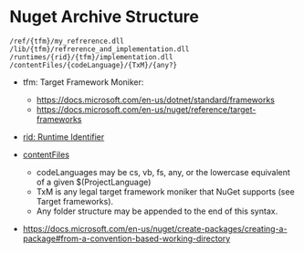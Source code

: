 # Nuget Archive Structure

```
/ref/{tfm}/my_refrerence.dll
/lib/{tfm}/refrerence_and_implementation.dll
/runtimes/{rid}/{tfm}/implementation.dll
/contentFiles/{codeLanguage}/{TxM}/{any?}
```

- tfm: Target Framework Moniker: 
  - https://docs.microsoft.com/en-us/dotnet/standard/frameworks
  - https://docs.microsoft.com/en-us/nuget/reference/target-frameworks
- [rid: Runtime Identifier](https://github.com/dotnet/runtime/blob/main/src/libraries/Microsoft.NETCore.Platforms/src/runtime.json)
- [contentFiles](https://docs.microsoft.com/en-us/nuget/reference/nuspec#including-content-files)
  - codeLanguages may be cs, vb, fs, any, or the lowercase equivalent of a given $(ProjectLanguage)
  - TxM is any legal target framework moniker that NuGet supports (see Target frameworks).
  - Any folder structure may be appended to the end of this syntax.

- https://docs.microsoft.com/en-us/nuget/create-packages/creating-a-package#from-a-convention-based-working-directory
